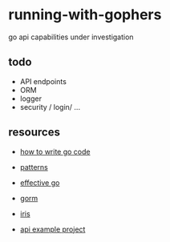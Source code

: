 # running-with-gophers
go api capabilities under investigation

## todo
- API endpoints
- ORM
- logger
- security / login/ ...

## resources
- [how to write go code](https://golang.org/doc/code.html)
- [patterns](https://github.com/tmrts/go-patterns)
- [effective go](https://golang.org/doc/effective_go.html)

- [gorm](https://gorm.io/docs/)
- [iris](https://github.com/kataras/iris)

- [api example project](https://github.com/snowlyg/IrisApiProject)